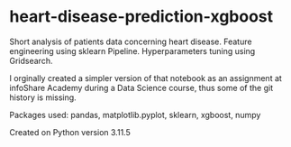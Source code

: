 # heart-disease-prediction-xgboost

Short analysis of patients data concerning heart disease. Feature engineering using sklearn Pipeline. Hyperparameters tuning using Gridsearch.

I orginally created a simpler version of that notebook as an assignment at infoShare Academy during a Data Science course, thus some of the git history is missing.

Packages used:
pandas,
matplotlib.pyplot,
sklearn,
xgboost,
numpy

Created on Python version 3.11.5